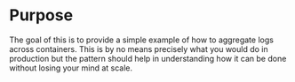 # Purpose
The goal of this is to provide a simple example of how to aggregate logs across containers.
This is by no means precisely what you would do in production but the pattern should help in understanding how it can be done without losing your mind at scale.